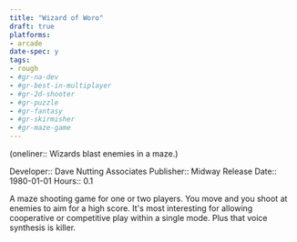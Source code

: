 ```yaml
---
title: "Wizard of Woro"
draft: true
platforms:
- arcade
date-spec: y
tags:
- rough
- #gr-na-dev 
- #gr-best-in-multiplayer 
- #gr-2d-shooter 
- #gr-puzzle 
- #gr-fantasy 
- #gr-skirmisher 
- #gr-maze-game 
---
```


(oneliner:: Wizards blast enemies in a maze.)

Developer:: Dave Nutting Associates
Publisher:: Midway
Release Date:: 1980-01-01
Hours:: 0.1

A maze shooting game for one or two players. You move and you shoot at enemies to aim for a high score. It's most interesting for allowing cooperative or competitive play within a single mode. Plus that voice synthesis is killer.